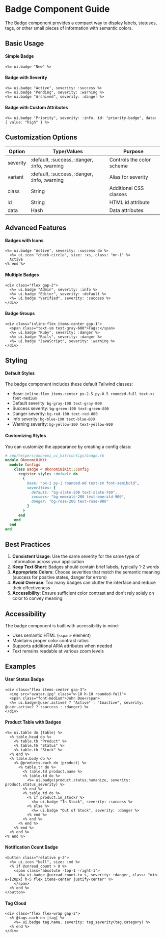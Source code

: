 # Badge Component Guide

The Badge component provides a compact way to display labels, statuses, tags, or other small pieces of information with semantic colors.

## Basic Usage

#### Simple Badge
```erb
<%= ui.badge "New" %>
```

#### Badge with Severity
```erb
<%= ui.badge "Active", severity: :success %>
<%= ui.badge "Pending", severity: :warning %>
<%= ui.badge "Archived", severity: :danger %>
```

#### Badge with Custom Attributes
```erb
<%= ui.badge "Priority", severity: :info, id: "priority-badge", data: { value: "high" } %>
```

## Customization Options

| Option | Type/Values | Purpose |
|--------|-------------|---------|
| severity | :default, :success, :danger, :info, :warning | Controls the color scheme |
| variant | :default, :success, :danger, :info, :warning | Alias for severity |
| class | String | Additional CSS classes |
| id | String | HTML id attribute |
| data | Hash | Data attributes |

## Advanced Features

#### Badges with Icons
```erb
<%= ui.badge "Active", severity: :success do %>
  <%= ui.icon "check-circle", size: :xs, class: "mr-1" %>
  Active
<% end %>
```

#### Multiple Badges
```erb
<div class="flex gap-2">
  <%= ui.badge "Admin", severity: :info %>
  <%= ui.badge "Editor", severity: :default %>
  <%= ui.badge "Verified", severity: :success %>
</div>
```

#### Badge Groups
```erb
<div class="inline-flex items-center gap-1">
  <span class="text-sm text-gray-600">Tags:</span>
  <%= ui.badge "Ruby", severity: :danger %>
  <%= ui.badge "Rails", severity: :danger %>
  <%= ui.badge "JavaScript", severity: :warning %>
</div>
```

## Styling

#### Default Styles

The badge component includes these default Tailwind classes:
- Base: `inline-flex items-center px-2.5 py-0.5 rounded-full text-xs font-medium`
- Default severity: `bg-gray-100 text-gray-800`
- Success severity: `bg-green-100 text-green-800`
- Danger severity: `bg-red-100 text-red-800`
- Info severity: `bg-blue-100 text-blue-800`
- Warning severity: `bg-yellow-100 text-yellow-800`

#### Customizing Styles

You can customize the appearance by creating a config class:

```ruby
# app/helpers/okonomi_ui_kit/configs/badge.rb
module OkonomiUiKit
  module Configs
    class Badge < OkonomiUiKit::Config
      register_styles :default do
        {
          base: "px-3 py-1 rounded-md text-sm font-semibold",
          severities: {
            default: "bg-slate-200 text-slate-700",
            success: "bg-emerald-200 text-emerald-900",
            danger: "bg-rose-200 text-rose-900"
          }
        }
      end
    end
  end
end
```

## Best Practices

1. **Consistent Usage**: Use the same severity for the same type of information across your application
2. **Keep Text Short**: Badges should contain brief labels, typically 1-2 words
3. **Appropriate Colors**: Choose severities that match the semantic meaning (success for positive states, danger for errors)
4. **Avoid Overuse**: Too many badges can clutter the interface and reduce their effectiveness
5. **Accessibility**: Ensure sufficient color contrast and don't rely solely on color to convey meaning

## Accessibility

The badge component is built with accessibility in mind:
- Uses semantic HTML (`<span>` element)
- Maintains proper color contrast ratios
- Supports additional ARIA attributes when needed
- Text remains readable at various zoom levels

## Examples

#### User Status Badge
```erb
<div class="flex items-center gap-3">
  <img src="avatar.jpg" class="w-10 h-10 rounded-full">
  <span class="font-medium">John Doe</span>
  <%= ui.badge(@user.active? ? "Active" : "Inactive", severity: @user.active? ? :success : :danger) %>
</div>
```

#### Product Table with Badges
```erb
<%= ui.table do |table| %>
  <% table.head do %>
    <% table.th "Product" %>
    <% table.th "Status" %>
    <% table.th "Stock" %>
  <% end %>
  <% table.body do %>
    <% @products.each do |product| %>
      <% table.tr do %>
        <% table.td product.name %>
        <% table.td do %>
          <%= ui.badge(product.status.humanize, severity: product.status_severity) %>
        <% end %>
        <% table.td do %>
          <% if product.in_stock? %>
            <%= ui.badge "In Stock", severity: :success %>
          <% else %>
            <%= ui.badge "Out of Stock", severity: :danger %>
          <% end %>
        <% end %>
      <% end %>
    <% end %>
  <% end %>
<% end %>
```

#### Notification Count Badge
```erb
<button class="relative p-2">
  <%= ui.icon "bell", size: :md %>
  <% if @unread_count > 0 %>
    <span class="absolute -top-1 -right-1">
      <%= ui.badge @unread_count.to_s, severity: :danger, class: "min-w-[20px] h-5 flex items-center justify-center" %>
    </span>
  <% end %>
</button>
```

#### Tag Cloud
```erb
<div class="flex flex-wrap gap-2">
  <% @tags.each do |tag| %>
    <%= ui.badge tag.name, severity: tag_severity(tag.category) %>
  <% end %>
</div>
```